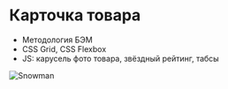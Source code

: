 # Карточка товара

- Методология БЭМ
- CSS Grid, CSS Flexbox
- JS: карусель фото товара, звёздный рейтинг, табсы

![Snowman](https://github.com/Bondvik/card-snowman/blob/main/pic/presentation.gif)